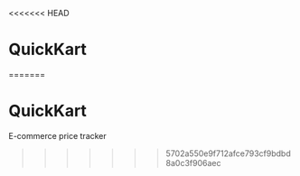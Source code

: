 <<<<<<< HEAD
# QuickKart
=======
# QuickKart
E-commerce price tracker
>>>>>>> 5702a550e9f712afce793cf9bdbd8a0c3f906aec

